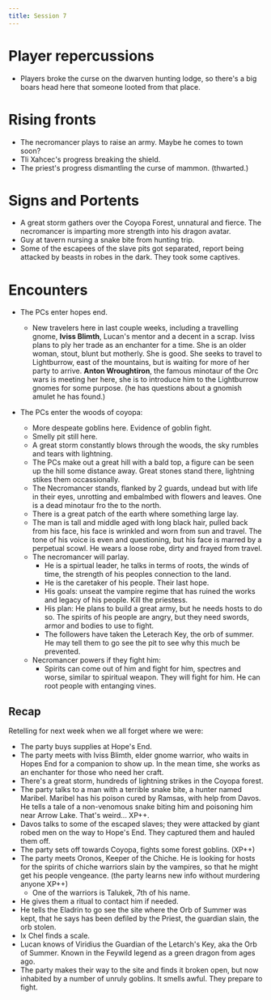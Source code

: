 ```yaml
---
title: Session 7
---
```


# Player repercussions
- Players broke the curse on the dwarven hunting lodge, so there's a big boars head here that someone looted from that place.


# Rising fronts
- The necromancer plays to raise an army. Maybe he comes to town soon?
- Tli Xahcec's progress breaking the shield.
- The priest's progress dismantling the curse of mammon. (thwarted.)

# Signs and Portents
- A great storm gathers over the Coyopa Forest, unnatural and fierce. The necromancer is imparting more strength into his dragon avatar.
- Guy at tavern nursing a snake bite from hunting trip.
- Some of the escapees of the slave pits got separated, report being attacked by beasts in robes in the dark. They took some captives.

# Encounters
- The PCs enter hopes end.
  - New travelers here in last couple weeks, including a travelling gnome, **Iviss Blimth**, Lucan's mentor and a decent in a scrap. Iviss plans to ply her trade as an enchanter for a time. She is an older woman, stout, blunt but motherly. She is good. She seeks to travel to Lightburrow, east of the mountains, but is waiting for more of her party to arrive. **Anton Wroughtiron**, the famous minotaur of the Orc wars is meeting her here, she is to introduce him to the Lightburrow gnomes for some purpose. (he has questions about a gnomish amulet he has found.)


- The PCs enter the woods of coyopa: 
  - More despeate goblins here. Evidence of goblin fight.
  - Smelly pit still here.
  - A great storm constantly blows through the woods, the sky rumbles and tears with lightning.
  - The PCs make out a great hill with a bald top, a figure can be seen up the hill some distance away. Great stones stand there, lightning stikes them occassionally.
  - The Necromancer stands, flanked by 2 guards, undead but with life in their eyes, unrotting and embalmbed with flowers and leaves. One is a dead minotaur fro the to the north.
  - There is a great patch of the earth where something large lay.
  - The man is tall and middle aged with long black hair, pulled back from his face, his face is wrinkled and worn from sun and travel. The tone of his voice is even and questioning, but his face is marred by a perpetual scowl. He wears a loose robe, dirty and frayed from travel. 
  - The necromancer will parlay.
    - He is a spirtual leader, he talks in terms of roots, the winds of time, the strength of his peoples connection to the land.
    - He is the caretaker of his people. Their last hope. 
    - His goals: unseat the vampire regime that has ruined the works and legacy of his people. Kill the priestess. 
    - His plan: He plans to build a great army, but he needs hosts to do so. The spirits of his people are angry, but they need swords, armor and bodies to use to fight.
    - The followers have taken the Leterach Key, the orb of summer. He may tell them to go see the pit to see why this much be prevented.
  - Necromancer powers if they fight him: 
    - Spirits can come out of him and fight for him, spectres and worse, similar to spiritual weapon. They will fight for him. He can root people with entanging vines.


## Recap
Retelling for next week when we all forget where we were:

- The party buys supplies at Hope's End.
- The party meets with Iviss Blimth, elder gnome warrior, who waits in Hopes End for a companion to show up. In the mean time, she works as an enchanter for those who need her craft.
- There's a great storm, hundreds of lightning strikes in the Coyopa forest.
- The party talks to a man with a terrible snake bite, a hunter named Maribel. Maribel has his poison cured by Ramsas, with help from Davos. He tells a tale of a non-venomous snake biting him and poisoning him near Arrow Lake. That's weird... XP++.
- Davos talks to some of the escaped slaves; they were attacked by giant robed men on the way to Hope's End. They captured them and hauled them off. 
- The party sets off towards Coyopa, fights some forest goblins. (XP++)
- The party meets Oronos, Keeper of the Chiche. He is looking for hosts for the spirits of chiche warriors slain by the vampires, so that he might get his people vengeance. (the party learns new info without murdering anyone XP++)
    - One of the warriors is Talukek, 7th of his name. 
- He gives them a ritual to contact him if needed.
- He tells the Eladrin to go see the site where the Orb of Summer was kept, that he says has been defiled by the Priest, the guardian slain, the orb stolen.
- Ix Chel finds a scale.
- Lucan knows of Viridius the Guardian of the Letarch's Key, aka the Orb of Summer. Known in the Feywild legend as a green dragon from ages ago. 
- The party makes their way to the site and finds it broken open, but now inhabited by a number of unruly goblins. It smells awful. They prepare to fight.